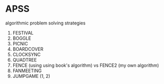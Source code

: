 # APSS
algorithmic problem solving strategies

1. FESTIVAL
2. BOGGLE
3. PICNIC
4. BOARDCOVER
5. CLOCKSYNC
6. QUADTREE
7. FENCE (using using book's algorithm) vs FENCE2 (my own algorithm)
8. FANMEETING
9. JUMPGAME (1, 2)
